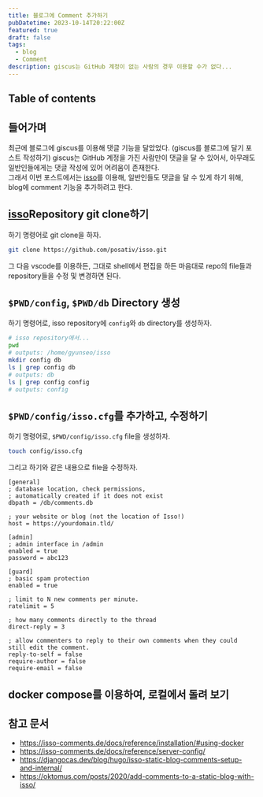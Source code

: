 ```yaml
---
title: 블로그에 Comment 추가하기
pubDatetime: 2023-10-14T20:22:00Z
featured: true
draft: false
tags:
  - blog
  - Comment
description: giscus는 GitHub 계정이 없는 사람의 경우 이용할 수가 없다...
---
```


## Table of contents

## 들어가며

최근에 블로그에 giscus를 이용해 댓글 기능을 달았었다. (giscus를 블로그에 달기 포스트 작성하기)
giscus는 GitHub 계정을 가진 사람만이 댓글을 달 수 있어서, 아무래도 일반인들에게는 댓글 작성에 있어 어려움이 존재한다.  
그래서 이번 포스트에서는 [isso](https://github.com/posativ/isso/)를 이용해, 일반인들도 댓글을 달 수 있게 하기 위해, blog에 comment 기능을 추가하려고 한다.

## [isso](https://github.com/posativ/isso/)Repository git clone하기

하기 명령어로 git clone을 하자.

```zsh
git clone https://github.com/posativ/isso.git
```

그 다음 vscode를 이용하든, 그대로 shell에서 편집을 하든 마음대로 repo의 file들과 repository들을 수정 및 변경하면 된다.

## `$PWD/config`, `$PWD/db` Directory 생성

하기 명령어로, isso repository에 `config`와 `db` directory를 생성하자.

```zsh
# isso repository에서...
pwd
# outputs: /home/gyunseo/isso
mkdir config db
ls | grep config db
# outputs: db
ls | grep config config
# outputs: config
```

## `$PWD/config/isso.cfg`를 추가하고, 수정하기

하기 명령어로, `$PWD/config/isso.cfg` file을 생성하자.

```zsh
touch config/isso.cfg
```

그리고 하기와 같은 내용으로 file을 수정하자.

```
[general]
; database location, check permissions,
; automatically created if it does not exist
dbpath = /db/comments.db

; your website or blog (not the location of Isso!)
host = https://yourdomain.tld/

[admin]
; admin interface in /admin
enabled = true
password = abc123

[guard]
; basic spam protection
enabled = true

; limit to N new comments per minute.
ratelimit = 5

; how many comments directly to the thread
direct-reply = 3

; allow commenters to reply to their own comments when they could still edit the comment.
reply-to-self = false
require-author = false
require-email = false
```

## docker compose를 이용하여, 로컬에서 돌려 보기

## 참고 문서

- <https://isso-comments.de/docs/reference/installation/#using-docker>
- <https://isso-comments.de/docs/reference/server-config/>
- <https://djangocas.dev/blog/hugo/isso-static-blog-comments-setup-and-internal/>
- <https://oktomus.com/posts/2020/add-comments-to-a-static-blog-with-isso/>
